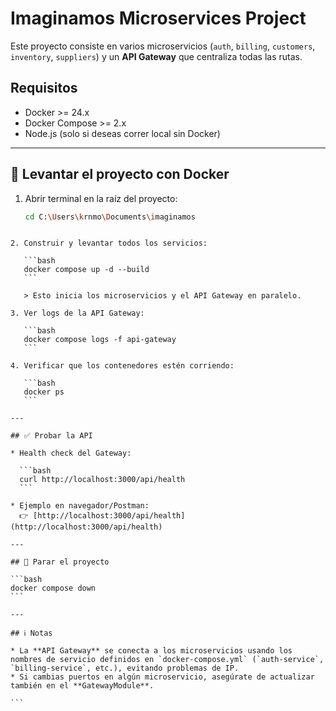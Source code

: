 # Imaginamos Microservices Project

Este proyecto consiste en varios microservicios (`auth`, `billing`, `customers`, `inventory`, `suppliers`) y un **API Gateway** que centraliza todas las rutas.

## Requisitos

- Docker >= 24.x
- Docker Compose >= 2.x
- Node.js (solo si deseas correr local sin Docker)

---

## 🚀 Levantar el proyecto con Docker

1. Abrir terminal en la raíz del proyecto:

   ```bash
   cd C:\Users\krnmo\Documents\imaginamos
````

2. Construir y levantar todos los servicios:

   ```bash
   docker compose up -d --build
   ```

   > Esto inicia los microservicios y el API Gateway en paralelo.

3. Ver logs de la API Gateway:

   ```bash
   docker compose logs -f api-gateway
   ```

4. Verificar que los contenedores estén corriendo:

   ```bash
   docker ps
   ```

---

## ✅ Probar la API

* Health check del Gateway:

  ```bash
  curl http://localhost:3000/api/health
  ```

* Ejemplo en navegador/Postman:
  👉 [http://localhost:3000/api/health](http://localhost:3000/api/health)

---

## 🛑 Parar el proyecto

```bash
docker compose down
```

---

## ℹ️ Notas

* La **API Gateway** se conecta a los microservicios usando los nombres de servicio definidos en `docker-compose.yml` (`auth-service`, `billing-service`, etc.), evitando problemas de IP.
* Si cambias puertos en algún microservicio, asegúrate de actualizar también en el **GatewayModule**.

```